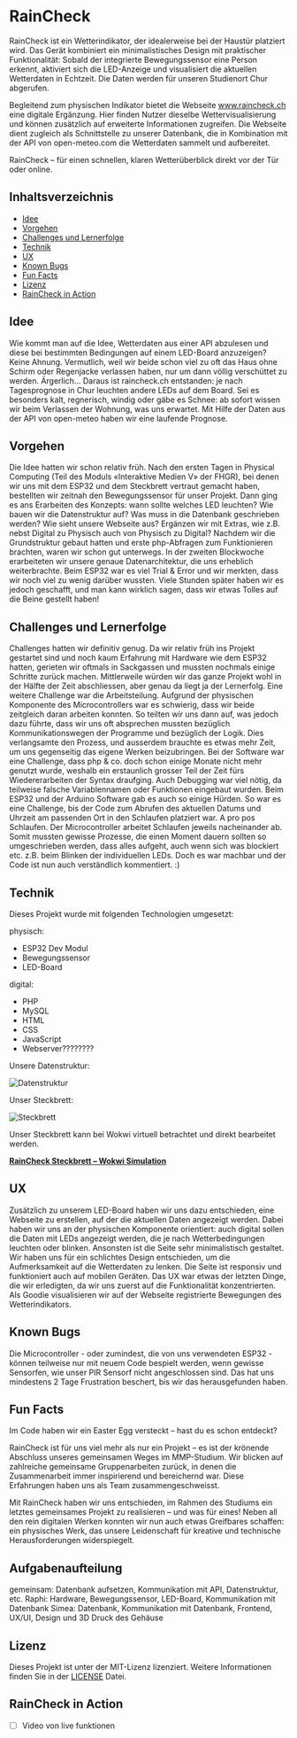 # RainCheck
RainCheck ist ein Wetterindikator, der idealerweise bei der Haustür platziert wird. Das Gerät kombiniert ein minimalistisches Design mit praktischer Funktionalität: Sobald der integrierte Bewegungssensor eine Person erkennt, aktiviert sich die LED-Anzeige und visualisiert die aktuellen Wetterdaten in Echtzeit. Die Daten werden für unseren Studienort Chur abgerufen.

Begleitend zum physischen Indikator bietet die Webseite www.raincheck.ch eine digitale Ergänzung. Hier finden Nutzer dieselbe Wettervisualisierung und können zusätzlich auf erweiterte Informationen zugreifen. Die Webseite dient zugleich als Schnittstelle zu unserer Datenbank, die in Kombination mit der API von open-meteo.com die Wetterdaten sammelt und aufbereitet.

RainCheck – für einen schnellen, klaren Wetterüberblick direkt vor der Tür oder online.

## Inhaltsverzeichnis

- [Idee](#idee)
- [Vorgehen](#vorgehen)
- [Challenges und Lernerfolge](#challenges-und-lernerfolge)
- [Technik](#technik)
- [UX](#ux)
- [Known Bugs](#known-bugs)
- [Fun Facts](#fun-facts)
- [Lizenz](#lizenz)
- [RainCheck in Action](#raincheck-in-action)

## Idee
Wie kommt man auf die Idee, Wetterdaten aus einer API abzulesen und diese bei bestimmten Bedingungen auf einem LED-Board anzuzeigen? Keine Ahnung. Vermutlich, weil wir beide schon viel zu oft das Haus ohne Schirm oder Regenjacke verlassen haben, nur um dann völlig verschüttet zu werden. Ärgerlich... Daraus ist raincheck.ch entstanden: je nach Tagesprognose in Chur leuchten andere LEDs auf dem Board. Sei es besonders kalt, regnerisch, windig oder gäbe es Schnee: ab sofort wissen wir beim Verlassen der Wohnung, was uns erwartet. Mit Hilfe der Daten aus der API von open-meteo haben wir eine laufende Prognose.

## Vorgehen
Die Idee hatten wir schon relativ früh. Nach den ersten Tagen in Physical Computing (Teil des Moduls «Interaktive Medien V» der FHGR), bei denen wir uns mit dem ESP32 und dem Steckbrett vertraut gemacht haben, bestellten wir zeitnah den Bewegungssensor für unser Projekt. Dann ging es ans Erarbeiten des Konzepts: wann sollte welches LED leuchten? Wie bauen wir die Datenstruktur auf? Was muss in die Datenbank geschrieben werden? Wie sieht unsere Webseite aus? Ergänzen wir mit Extras, wie z.B. nebst Digital zu Physisch auch von Physisch zu Digital?
Nachdem wir die Grundstruktur gebaut hatten und erste php-Abfragen zum Funktionieren brachten, waren wir schon gut unterwegs. In der zweiten Blockwoche erarbeiteten wir unsere genaue Datenarchitektur, die uns erheblich weiterbrachte. Beim ESP32 war es viel Trial & Error und wir merkten, dass wir noch viel zu wenig darüber wussten. Viele Stunden später haben wir es jedoch geschafft, und man kann wirklich sagen, dass wir etwas Tolles auf die Beine gestellt haben!

## Challenges und Lernerfolge
Challenges hatten wir definitiv genug. Da wir relativ früh ins Projekt gestartet sind und noch kaum Erfahrung mit Hardware wie dem ESP32 hatten, gerieten wir oftmals in Sackgassen und mussten nochmals einige Schritte zurück machen. Mittlerweile würden wir das ganze Projekt wohl in der Hälfte der Zeit abschliessen, aber genau da liegt ja der Lernerfolg. Eine weitere Challenge war die Arbeitsteilung. Aufgrund der physischen Komponente des Microcontrollers war es schwierig, dass wir beide zeitgleich daran arbeiten konnten. So teilten wir uns dann auf, was jedoch dazu führte, dass wir uns oft absprechen mussten bezüglich Kommunikationswegen der Programme und bezüglich der Logik. Dies verlangsamte den Prozess, und ausserdem brauchte es etwas mehr Zeit, um uns gegenseitig das eigene Werken beizubringen.
Bei der Software war eine Challenge, dass php & co. doch schon einige Monate nicht mehr genutzt wurde, weshalb ein erstaunlich grosser Teil der Zeit fürs Wiedererarbeiten der Syntax draufging. Auch Debugging war viel nötig, da teilweise falsche Variablennamen oder Funktionen eingebaut wurden.
Beim ESP32 und der Arduino Software gab es auch so einige Hürden. So war es eine Challenge, bis der Code zum Abrufen des aktuellen Datums und Uhrzeit am passenden Ort in den Schlaufen platziert war. A pro pos Schlaufen. Der Microcontroller arbeitet Schlaufen jeweils nacheinander ab. Somit mussten gewisse Prozesse, die einen Moment dauern sollten so umgeschrieben werden, dass alles aufgeht, auch wenn sich was blockiert etc. z.B. beim Blinken der individuellen LEDs. Doch es war machbar und der Code ist nun auch verständlich kommentiert. :)

## Technik
Dieses Projekt wurde mit folgenden Technologien umgesetzt:

physisch:
- ESP32 Dev Modul
- Bewegungssensor
- LED-Board

digital:
- PHP
- MySQL
- HTML
- CSS
- JavaScript
- Webserver????????

Unsere Datenstruktur:

![Datenstruktur](assets/img/datenstruktur.png)

Unser Steckbrett:

![Steckbrett](assets/img/steckbrett.png)

Unser Steckbrett kann bei Wokwi virtuell betrachtet und direkt bearbeitet werden.

**[RainCheck Steckbrett – Wokwi Simulation](https://wokwi.com/projects/415264541148403713)**

## UX
Zusätzlich zu unserem LED-Board haben wir uns dazu entschieden, eine Webseite zu erstellen, auf der die aktuellen Daten angezeigt werden. Dabei haben wir uns an der physischen Komponente orientiert: auch digital sollen die Daten mit LEDs angezeigt werden, die je nach Wetterbedingungen leuchten oder blinken. Ansonsten ist die Seite sehr minimalistisch gestaltet. Wir haben uns für ein schlichtes Design entschieden, um die Aufmerksamkeit auf die Wetterdaten zu lenken. Die Seite ist responsiv und funktioniert auch auf mobilen Geräten. Das UX war etwas der letzten Dinge, die wir erledigten, da wir uns zuerst auf die Funktionalität konzentrierten. Als Goodie visualisieren wir auf der Webseite registrierte Bewegungen des Wetterindikators.

## Known Bugs
Die Microcontroller - oder zumindest, die von uns verwendeten ESP32 - können teilweise nur mit neuem Code bespielt werden, wenn gewisse Sensorfen, wie unser PIR Sensorf nicht angeschlossen sind. Das hat uns mindestens 2 Tage Frustration beschert, bis wir das herausgefunden haben.

## Fun Facts
Im Code haben wir ein Easter Egg versteckt – hast du es schon entdeckt?

RainCheck ist für uns viel mehr als nur ein Projekt – es ist der krönende Abschluss unseres gemeinsamen Weges im MMP-Studium. Wir blicken auf zahlreiche gemeinsame Gruppenarbeiten zurück, in denen die Zusammenarbeit immer inspirierend und bereichernd war. Diese Erfahrungen haben uns als Team  zusammengeschweisst.

Mit RainCheck haben wir uns entschieden, im Rahmen des Studiums ein letztes gemeinsames Projekt zu realisieren – und was für eines! Neben all den rein digitalen Werken konnten wir nun auch etwas Greifbares schaffen: ein physisches Werk, das unsere Leidenschaft für kreative und technische Herausforderungen widerspiegelt.

## Aufgabenaufteilung
gemeinsam: Datenbank aufsetzen, Kommunikation mit API, Datenstruktur, etc.
Raphi: Hardware, Bewegungssensor, LED-Board, Kommunikation mit Datenbank
Simea: Datenbank, Kommunikation mit Datenbank, Frontend, UX/UI, Design und 3D Druck des Gehäuse

## Lizenz
Dieses Projekt ist unter der MIT-Lizenz lizenziert. Weitere Informationen finden Sie in der [LICENSE](LICENSE.txt) Datei.

## RainCheck in Action
- [ ] Video von live funktionen
